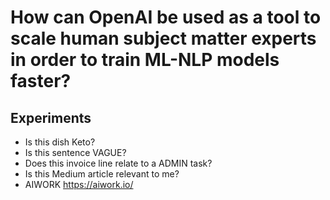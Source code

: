 # How can OpenAI be used as a tool to scale human subject matter experts in order to train ML-NLP models faster?

## Experiments

- Is this dish Keto?
- Is this sentence VAGUE?
- Does this invoice line relate to a ADMIN task?   
- Is this Medium article relevant to me?
- AIWORK https://aiwork.io/
